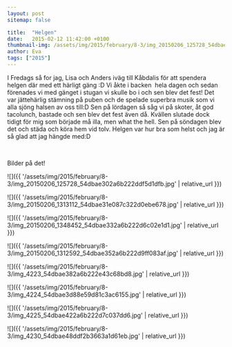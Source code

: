 ```yaml
---
layout: post
sitemap: false

title:  "Helgen"
date:   2015-02-12 11:42:00 +0100
thumbnail-img: /assets/img/2015/february/8-3/img_20150206_125728_54dbae302a6b222ddf5d1dfb.jpg
author: Eva
tags: ["2015"]
---
```


I Fredags så for jag, Lisa och Anders iväg till Kåbdalis för att spendera helgen där med ett härligt gäng :D Vi åkte i backen  hela dagen och sedan förenades vi med gänget i stugan vi skulle bo i och sen blev det fest! Det var jättehärlig stämning på puben och de spelade superbra musik som vi alla sjöng halsen av oss till:D Sen på lördagen så såg vi på skoter, åt god tacolunch, bastade och sen blev det fest även då. Kvällen slutade dock tidigt för mig som började må illa, men what the hell. Sen på söndagen blev det och städa och köra hem vid tolv. Helgen var hur bra som helst och jag är så glad att jag hängde med:D 




 




Bilder på det!

![]({{ '/assets/img/2015/february/8-3/img_20150206_125728_54dbae302a6b222ddf5d1dfb.jpg'  | relative_url }})

![]({{ '/assets/img/2015/february/8-3/img_20150206_1313112_54dbae31e087c322d0ebe678.jpg'  | relative_url }})

![]({{ '/assets/img/2015/february/8-3/img_20150206_1348452_54dbae332a6b222d6c02e1d1.jpg'  | relative_url }})

![]({{ '/assets/img/2015/february/8-3/img_20150206_1312592_54dbae352a6b222d9ff083af.jpg'  | relative_url }})

![]({{ '/assets/img/2015/february/8-3/img_4223_54dbae382a6b222e43c68bd8.jpg'  | relative_url }})

![]({{ '/assets/img/2015/february/8-3/img_4224_54dbae3d88e59d81c3ac6155.jpg'  | relative_url }})

![]({{ '/assets/img/2015/february/8-3/img_4225_54dbae422a6b222d7c037dd6.jpg'  | relative_url }})

![]({{ '/assets/img/2015/february/8-3/img_4230_54dbae48ddf2b3663a1d61eb.jpg'  | relative_url }})

